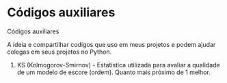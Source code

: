 # Códigos auxiliares

Códigos auxiliares

A ideia e compartilhar codigos que uso em meus projetos e podem ajudar colegas em seus projetos no Python.

1. KS (Kolmogorov-Smirnov) - Estatística utilizada para avaliar a qualidade de um modelo de escore (ordem). Quanto mais próximo de 1 melhor.

